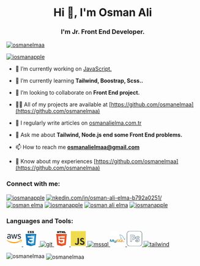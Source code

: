 <h1 align="center">Hi 🤠, I'm Osman Ali</h1>
<h3 align="center">I'm Jr. Front End Developer.</h3>



<p align="left"> <a href="https://github.com/ryo-ma/github-profile-trophy"><img src="https://github-profile-trophy.vercel.app/?username=osmanelmaa" alt="osmanelmaa" /></a> </p>

<p align="left"> <a href="https://twitter.com/iosmanapple" target="blank"><img src="https://img.shields.io/twitter/follow/iosmanapple?logo=twitter&style=for-the-badge" alt="iosmanapple" /></a> </p>

- 🔭 I’m currently working on [JavaScript.](https://github.com/osmanelmaa/javascriptfonksiyonlardahiltutariol)

- 🌱 I’m currently learning **Tailwind, Boostrap, Scss..**

- 👯 I’m looking to collaborate on **Front End project.**

- 👨‍💻 All of my projects are available at [https://github.com/osmanelmaa](https://github.com/osmanelmaa)

- 📝 I regularly write articles on [osmanalielma.com.tr](osmanalielma.com.tr)

- 💬 Ask me about **Tailwind, Node.js end some Front End problems.**

- 📫 How to reach me **osmanalielmaa@gmail.com**

- 📄 Know about my experiences [https://github.com/osmanelmaa](https://github.com/osmanelmaa)

<h3 align="left">Connect with me:</h3>
<p align="left">
<a href="https://twitter.com/iosmanapple" target="blank"><img align="center" src="https://raw.githubusercontent.com/rahuldkjain/github-profile-readme-generator/master/src/images/icons/Social/twitter.svg" alt="iosmanapple" height="30" width="40" /></a>
<a href="https://linkedin.com/in/nkedin.com/in/osman-ali-elma-b792a0251/" target="blank"><img align="center" src="https://raw.githubusercontent.com/rahuldkjain/github-profile-readme-generator/master/src/images/icons/Social/linked-in-alt.svg" alt="nkedin.com/in/osman-ali-elma-b792a0251/" height="30" width="40" /></a>
<a href="https://fb.com/osman elma" target="blank"><img align="center" src="https://raw.githubusercontent.com/rahuldkjain/github-profile-readme-generator/master/src/images/icons/Social/facebook.svg" alt="osman elma" height="30" width="40" /></a>
<a href="https://instagram.com/iosmanapple" target="blank"><img align="center" src="https://raw.githubusercontent.com/rahuldkjain/github-profile-readme-generator/master/src/images/icons/Social/instagram.svg" alt="iosmanapple" height="30" width="40" /></a>
<a href="https://www.youtube.com/c/osman ali elma" target="blank"><img align="center" src="https://raw.githubusercontent.com/rahuldkjain/github-profile-readme-generator/master/src/images/icons/Social/youtube.svg" alt="osman ali elma" height="30" width="40" /></a>
<a href="https://discord.gg/iosmanapple" target="blank"><img align="center" src="https://raw.githubusercontent.com/rahuldkjain/github-profile-readme-generator/master/src/images/icons/Social/discord.svg" alt="iosmanapple" height="30" width="40" /></a>
</p>

<h3 align="left">Languages and Tools:</h3>
<p align="left"> <a href="https://aws.amazon.com" target="_blank" rel="noreferrer"> <img src="https://raw.githubusercontent.com/devicons/devicon/master/icons/amazonwebservices/amazonwebservices-original-wordmark.svg" alt="aws" width="40" height="40"/> </a> <a href="https://www.w3schools.com/css/" target="_blank" rel="noreferrer"> <img src="https://raw.githubusercontent.com/devicons/devicon/master/icons/css3/css3-original-wordmark.svg" alt="css3" width="40" height="40"/> </a> <a href="https://git-scm.com/" target="_blank" rel="noreferrer"> <img src="https://www.vectorlogo.zone/logos/git-scm/git-scm-icon.svg" alt="git" width="40" height="40"/> </a> <a href="https://www.w3.org/html/" target="_blank" rel="noreferrer"> <img src="https://raw.githubusercontent.com/devicons/devicon/master/icons/html5/html5-original-wordmark.svg" alt="html5" width="40" height="40"/> </a> <a href="https://developer.mozilla.org/en-US/docs/Web/JavaScript" target="_blank" rel="noreferrer"> <img src="https://raw.githubusercontent.com/devicons/devicon/master/icons/javascript/javascript-original.svg" alt="javascript" width="40" height="40"/> </a> <a href="https://www.microsoft.com/en-us/sql-server" target="_blank" rel="noreferrer"> <img src="https://www.svgrepo.com/show/303229/microsoft-sql-server-logo.svg" alt="mssql" width="40" height="40"/> </a> <a href="https://www.mysql.com/" target="_blank" rel="noreferrer"> <img src="https://raw.githubusercontent.com/devicons/devicon/master/icons/mysql/mysql-original-wordmark.svg" alt="mysql" width="40" height="40"/> </a> <a href="https://www.photoshop.com/en" target="_blank" rel="noreferrer"> <img src="https://raw.githubusercontent.com/devicons/devicon/master/icons/photoshop/photoshop-line.svg" alt="photoshop" width="40" height="40"/> </a> <a href="https://tailwindcss.com/" target="_blank" rel="noreferrer"> <img src="https://www.vectorlogo.zone/logos/tailwindcss/tailwindcss-icon.svg" alt="tailwind" width="40" height="40"/> </a> </p>

<p><img align="left" src="https://github-readme-stats.vercel.app/api/top-langs?username=osmanelmaa&show_icons=true&locale=en&layout=compact" alt="osmanelmaa" /></p>

<p>&nbsp;<img align="center" src="https://github-readme-stats.vercel.app/api?username=osmanelmaa&show_icons=true&title_color=ff2e2e&locale=en" alt="osmanelmaa" /></p>
